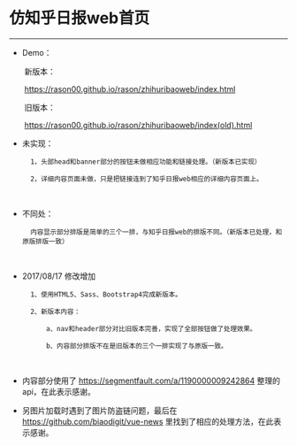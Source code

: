 # 仿知乎日报web首页

---
   
- Demo：   

        新版本：
        
        https://rason00.github.io/rason/zhihuribaoweb/index.html
        
        旧版本：
        
        https://rason00.github.io/rason/zhihuribaoweb/index(old).html

- 未实现：
    
        1，头部head和banner部分的按钮未做相应功能和链接处理。（新版本已实现）

        2，详细内容页面未做，只是把链接连到了知乎日报web相应的详细内容页面上。
    
- 不同处：
    
        内容显示部分排版是简单的三个一排，与知乎日报web的排版不同。（新版本已处理，和原版排版一致）
         
- 2017/08/17 修改增加

        1、使用HTML5、Sass、Bootstrap4完成新版本。

        2、新版本内容：

            a、nav和header部分对比旧版本完善，实现了全部按钮做了处理效果。

            b、内容部分排版不在是旧版本的三个一排实现了与原版一致。
  
- 内容部分使用了 https://segmentfault.com/a/1190000009242864 整理的api，在此表示感谢。 

- 另图片加载时遇到了图片防盗链问题，最后在 https://github.com/biaodigit/vue-news 里找到了相应的处理方法，在此表示感谢。 


